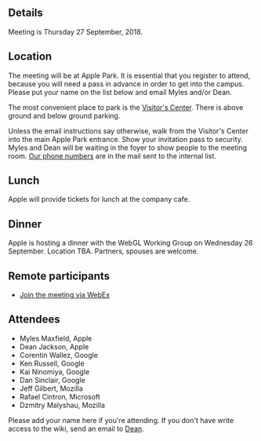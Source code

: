 ## Details

Meeting is Thursday 27 September, 2018.

## Location

The meeting will be at Apple Park. It is essential that you register to attend, because you will need a pass in advance in order to get into the campus. Please put your name on the list below and email Myles and/or Dean.

The most convenient place to park is the [Visitor's Center](https://www.apple.com/retail/appleparkvisitorcenter/). There is above ground and below ground parking.

Unless the email instructions say otherwise, walk from the Visitor's Center into the main Apple Park entrance. Show your invitation pass to security. Myles and Dean will be waiting in the foyer to show people to the meeting room. [Our phone numbers](https://lists.w3.org/Archives/Member/internal-gpu/2018Sep/0006.html) are in the mail sent to the internal list.

## Lunch

Apple will provide tickets for lunch at the company cafe.

## Dinner

Apple is hosting a dinner with the WebGL Working Group on Wednesday 26 September. Location TBA. Partners, spouses are welcome.

## Remote participants

- [Join the meeting via WebEx](https://appleinc.webex.com/meet/mmaxfield)

## Attendees

- Myles Maxfield, Apple
- Dean Jackson, Apple
- Corentin Wallez, Google
- Ken Russell, Google
- Kai Ninomiya, Google
- Dan Sinclair, Google
- Jeff Gilbert, Mozilla
- Rafael Cintron, Microsoft
- Dzmitry Malyshau, Mozilla

Please add your name here if you're attending. If you don't have write access to the wiki, send an email to [Dean](mailto:dino@apple.com).